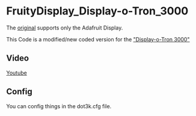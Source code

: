 # FruityDisplay_Display-o-Tron_3000
The [original](https://github.com/xtr4nge/FruityDisplay) supports only the Adafruit Display.

This Code is a modified/new coded version for the ["Display-o-Tron 3000"](https://github.com/pimoroni/dot3k)

## Video
[Youtube](https://youtu.be/dCAATWs9x6g)


## Config
You can config things in the dot3k.cfg file.




